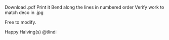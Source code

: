 Download .pdf
Print it
Bend along the lines in numbered order
Verify work to match deco in .jpg

Free to modify.

Happy Halving(s) @tlindi
